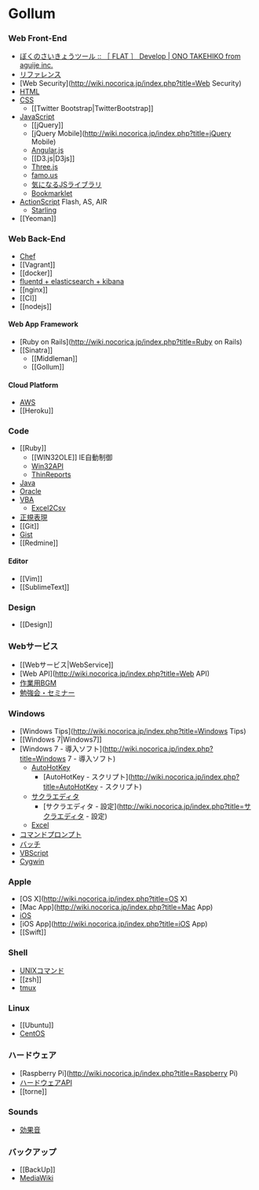# Gollum

### Web Front-End
- [ぼくのさいきょうツール :: ［ FLAT ］ Develop | ONO TAKEHIKO from aguije inc.](http://flat.is/develop/2014/02/ultimate/)
- [リファレンス](http://wiki.nocorica.jp/index.php?title=リファレンス)
- [Web Security](http://wiki.nocorica.jp/index.php?title=Web Security)
- [HTML](http://wiki.nocorica.jp/index.php?title=HTML)
- [CSS](http://wiki.nocorica.jp/index.php?title=CSS)
    - [[Twitter Bootstrap|TwitterBootstrap]]
- [JavaScript](http://wiki.nocorica.jp/index.php?title=JavaScript)
    - [[jQuery]]
    - [jQuery Mobile](http://wiki.nocorica.jp/index.php?title=jQuery Mobile)
    - [Angular.js](http://wiki.nocorica.jp/index.php?title=Angular.js)
    - [[D3.js|D3js]]
    - [Three.js](http://wiki.nocorica.jp/index.php?title=Three.js)
    - [famo.us](http://wiki.nocorica.jp/index.php?title=famo.us)
    - [気になるJSライブラリ](http://wiki.nocorica.jp/index.php?title=気になるJSライブラリ)
    - [Bookmarklet](http://wiki.nocorica.jp/index.php?title=Bookmarklet)
- [ActionScript](http://wiki.nocorica.jp/index.php?title=ActionScript) Flash, AS, AIR
    - [Starling](http://wiki.nocorica.jp/index.php?title=Starling)
- [[Yeoman]]

### Web Back-End
- [Chef](http://wiki.nocorica.jp/index.php?title=Chef)
- [[Vagrant]]
- [[docker]]
- [fluentd + elasticsearch + kibana](http://wiki.nocorica.jp/index.php?title=Fluentd_%2B_elasticsearch_%2B_kibana)
- [[nginx]]
- [[CI]]
- [[nodejs]]

#### Web App Framework
- [Ruby on Rails](http://wiki.nocorica.jp/index.php?title=Ruby on Rails)
- [[Sinatra]]
    - [[Middleman]]
    - [[Gollum]]

#### Cloud Platform
- [AWS](http://wiki.nocorica.jp/index.php?title=AWS)
- [[Heroku]]

### Code
- [[Ruby]]
    - [[WIN32OLE]] IE自動制御
    - [Win32API](http://wiki.nocorica.jp/index.php?title=Win32API)
    - [ThinReports](http://wiki.nocorica.jp/index.php?title=ThinReports)
- [Java](http://wiki.nocorica.jp/index.php?title=Java)
- [Oracle](http://wiki.nocorica.jp/index.php?title=Oracle)
- [VBA](http://wiki.nocorica.jp/index.php?title=VBA)
    - [Excel2Csv](http://wiki.nocorica.jp/index.php?title=Excel2Csv)
- [正規表現](http://wiki.nocorica.jp/index.php?title=正規表現)
- [[Git]]
- [Gist](http://wiki.nocorica.jp/index.php?title=Gist)
- [[Redmine]]

#### Editor
- [[Vim]]
- [[SublimeText]]

### Design
- [[Design]]

### Webサービス
- [[Webサービス|WebService]]
- [Web API](http://wiki.nocorica.jp/index.php?title=Web API)
- [作業用BGM](http://wiki.nocorica.jp/index.php?title=作業用BGM)
- [勉強会・セミナー](http://wiki.nocorica.jp/index.php?title=勉強会・セミナー)

### Windows
- [Windows Tips](http://wiki.nocorica.jp/index.php?title=Windows Tips)
- [[Windows 7|Windows7]]
- [Windows 7 - 導入ソフト](http://wiki.nocorica.jp/index.php?title=Windows 7 - 導入ソフト)
    - [AutoHotKey](http://wiki.nocorica.jp/index.php?title=AutoHotKey)
        - [AutoHotKey - スクリプト](http://wiki.nocorica.jp/index.php?title=AutoHotKey - スクリプト)
    - [サクラエディタ](http://wiki.nocorica.jp/index.php?title=サクラエディタ)
        - [サクラエディタ - 設定](http://wiki.nocorica.jp/index.php?title=サクラエディタ - 設定)
    - [Excel](http://wiki.nocorica.jp/index.php?title=Excel)
- [コマンドプロンプト](http://wiki.nocorica.jp/index.php?title=コマンドプロンプト)
- [バッチ](http://wiki.nocorica.jp/index.php?title=バッチ)
- [VBScript](http://wiki.nocorica.jp/index.php?title=VBScript)
- [Cygwin](http://wiki.nocorica.jp/index.php?title=Cygwin)

### Apple
- [OS X](http://wiki.nocorica.jp/index.php?title=OS X)
- [Mac App](http://wiki.nocorica.jp/index.php?title=Mac App)
- [iOS](http://wiki.nocorica.jp/index.php?title=iOS)
- [iOS App](http://wiki.nocorica.jp/index.php?title=iOS App)
- [[Swift]]

### Shell
- [UNIXコマンド](http://wiki.nocorica.jp/index.php?title=UNIXコマンド)
- [[zsh]]
- [tmux](http://wiki.nocorica.jp/index.php?title=tmux)

### Linux
- [[Ubuntu]]
- [CentOS](http://wiki.nocorica.jp/index.php?title=CentOS)

### ハードウェア
- [Raspberry Pi](http://wiki.nocorica.jp/index.php?title=Raspberry Pi)
- [ハードウェアAPI](http://wiki.nocorica.jp/index.php?title=ハードウェアAPI)
- [[torne]]

### Sounds
-  [効果音](http://wiki.nocorica.jp/index.php?title=効果音)

### バックアップ
- [[BackUp]]
- [MediaWiki](http://wiki.nocorica.jp/index.php?title=MediaWiki)
